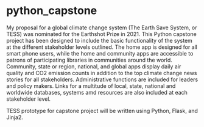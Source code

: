 # python_capstone
My proposal for a global climate change system (The Earth Save System, or TESS) was nominated for the Earthshot Prize in 2021. This Python capstone project has been designed to include the basic functionality of the system at the different stakeholder levels outlined. The home app is designed for all smart phone users, while the home and community apps are accessible to patrons of participating libraries in communities around the world. Community, state or region, national, and global apps display daily air quality and CO2 emission counts in addition to the top climate change news stories for all stakeholders. Administrative functions are included for leaders and policy makers. Links for a multitude of local, state, national and worldwide databases, systems amd resources are also included at each stakeholder level.

TESS prototype for capstone project will be written using Python, Flask, and Jinja2.
